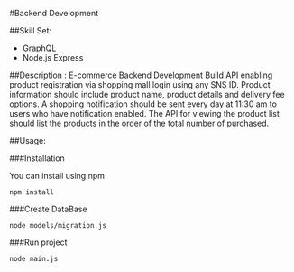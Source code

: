 #Backend Development

##Skill Set:
* GraphQL
* Node.js Express

##Description :
E-commerce Backend Development
Build API enabling product registration via shopping mall login using any SNS ID. 
Product information should include product name, product details and delivery fee options. 
A shopping notification should be sent every day at 11:30 am to users who have notification enabled. 
The API for viewing the product list should list the products in the order of the total number of purchased.

##Usage:

###Installation

You can install using npm

```
npm install 
```

###Create DataBase
```
node models/migration.js
```

###Run project
```
node main.js
```